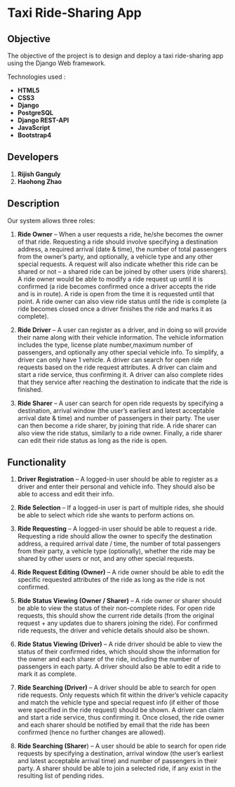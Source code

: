 # Taxi Ride-Sharing App

Objective
---------

The objective of the project is to design and deploy a taxi ride-sharing app using the Django Web framework.

Technologies used : 
- **HTML5**
- **CSS3**
- **Django**
- **PostgreSQL**
- **Django REST-API**
- **JavaScript** 
- **Bootstrap4**
                  
Developers
----------

1. __Rijish Ganguly__
2. __Haohong Zhao__


Description
-----------

Our system allows three roles:

1. **Ride Owner** – When a user requests a ride, he/she becomes the owner of that ride. Requesting a ride should involve specifying a destination address, a required arrival (date & time), the number of total passengers from the owner’s party, and optionally, a vehicle type and any other special requests. A request will also indicate whether this ride can be shared or not – a shared ride can be joined by other users (ride sharers). A ride owner would be able to modify a ride request up until it is confirmed (a ride becomes confirmed once a driver accepts the ride and is in route). A ride is open from the time it is requested until that point. A ride owner can
also view ride status until the ride is complete (a ride becomes closed once a driver finishes the ride and marks it as complete).

2. **Ride Driver** – A user can register as a driver, and in doing so will provide their name along with their vehicle information. The vehicle information includes the type, license plate number,maximum number of passengers, and optionally any other special vehicle info. To simplify, a driver can only have 1 vehicle. A driver can search for open ride requests based on the ride request attributes. A driver can claim and start a ride service, thus confirming it. A driver can also complete rides that they service after reaching the destination to indicate that the ride is
finished.


3. **Ride Sharer** – A user can search for open ride requests by specifying a destination, arrival window (the user’s earliest and latest acceptable arrival date & time) and number of passengers in their party. The user can then become a ride sharer, by joining that ride. A ride sharer can also view the ride status, similarly to a ride owner. Finally, a ride sharer can edit their ride status as long as the ride is open.


Functionality
-------------

1. **Driver Registration** – A logged-in user should be able to register as a driver and enter their personal and vehicle info. They should also be able to access and edit their info.

2. **Ride Selection** – If a logged-in user is part of multiple rides, she should be able to select which ride she wants to perform actions on. 

3. **Ride Requesting** – A logged-in user should be able to request a ride. Requesting a ride should allow the owner to specify the destination address, a required arrival date / time, the number of total passengers from their party, a vehicle type (optionally), whether the ride may be shared by other users or not, and any other special requests.

4. **Ride Request Editing (Owner)** – A ride owner should be able to edit the specific requested attributes of the ride as long as the ride is not confirmed.

5. **Ride Status Viewing (Owner / Sharer)** – A ride owner or sharer should be able to view the status of their non-complete rides. For open ride requests, this should show the current ride details (from the original request + any updates due to sharers joining the ride). For confirmed ride requests, the driver and vehicle details should also be shown.

6. **Ride Status Viewing (Driver)** – A ride driver should be able to view the status of their confirmed rides, which should show the information for the owner and each sharer of the ride, including the number of passengers in each party. A driver should also be able to edit a ride to mark it as complete.


7. **Ride Searching (Driver)** – A driver should be able to search for open ride requests. Only requests which fit within the driver’s vehicle capacity and match the vehicle type and special request info (if either of those were specified in the ride request) should be shown. A driver can claim and start a ride service, thus confirming it. Once closed, the ride owner and each sharer should be notified by email that the ride has been confirmed (hence no further changes are allowed).


8. **Ride Searching (Sharer**) – A user should be able to search for open ride requests by specifying a destination, arrival window (the user’s earliest and latest acceptable arrival time) and number of passengers in their party. A sharer should be able to join a selected ride, if any exist in the resulting list of pending rides.





